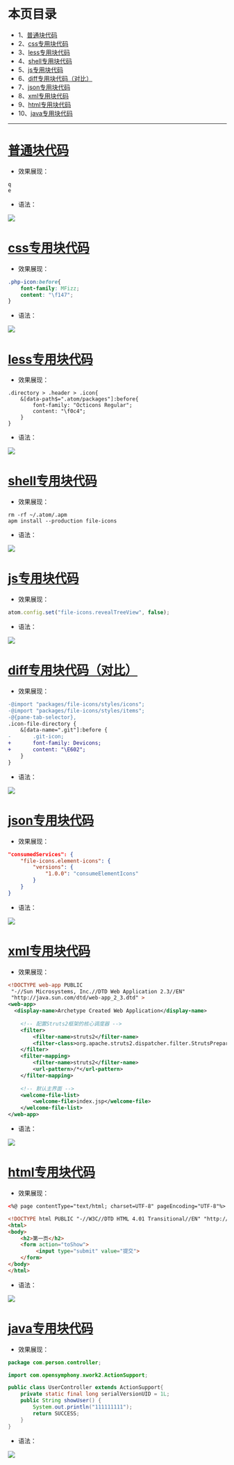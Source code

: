 # 本页目录
- 1、[普通块代码](#Markdown-01)
- 2、[css专用块代码](#Markdown-02)
- 3、[less专用块代码](#Markdown-03)
- 4、[shell专用块代码](#Markdown-04)
- 5、[js专用块代码](#Markdown-05)
- 6、[diff专用块代码（对比）](#Markdown-06)
- 7、[json专用块代码](#Markdown-07)
- 8、[xml专用块代码](#Markdown-08)
- 9、[html专用块代码](#Markdown-09)
- 10、[java专用块代码](#Markdown-10)

***

# <a name="Markdown-01" href="#" >普通块代码</a>
- 效果展现：
```
q
e
```

- 语法：

![](image/10-1.png)

# <a name="Markdown-02" href="#" >css专用块代码</a>

- 效果展现：
```css
.php-icon:before{
    font-family: MFizz;
    content: "\f147";
}
```

- 语法：

![](image/10-2.png)

# <a name="Markdown-03" href="#" >less专用块代码</a>

- 效果展现：

```less
.directory > .header > .icon{
    &[data-path$=".atom/packages"]:before{
        font-family: "Octicons Regular";
        content: "\f0c4";
    }
}
```

- 语法：

![](image/10-3.png)

# <a name="Markdown-04" href="#" >shell专用块代码</a>

- 效果展现：

```shell
rm -rf ~/.atom/.apm
apm install --production file-icons
```

- 语法：

![](image/10-4.png)

# <a name="Markdown-05" href="#" >js专用块代码</a>

- 效果展现：

```js
atom.config.set("file-icons.revealTreeView", false);
```

- 语法：

![](image/10-5.png)

# <a name="Markdown-06" href="#" >diff专用块代码（对比）</a>

- 效果展现：

```diff
-@import "packages/file-icons/styles/icons";
-@import "packages/file-icons/styles/items";
-@{pane-tab-selector},
.icon-file-directory {
    &[data-name=".git"]:before {
-       .git-icon;
+       font-family: Devicons;
+       content: "\E602";
    }
}
```

- 语法：

![](image/10-6.png)

# <a name="Markdown-07" href="#" >json专用块代码</a>

- 效果展现：

```json
"consumedServices": {
    "file-icons.element-icons": {
        "versions": {
            "1.0.0": "consumeElementIcons"
        }
    }
}
```

- 语法：

![](image/10-7.png)

# <a name="Markdown-08" href="#" >xml专用块代码</a>

- 效果展现：

```xml
<!DOCTYPE web-app PUBLIC
 "-//Sun Microsystems, Inc.//DTD Web Application 2.3//EN"
 "http://java.sun.com/dtd/web-app_2_3.dtd" >
<web-app>
  <display-name>Archetype Created Web Application</display-name>
    
    <!-- 配置Struts2框架的核心调度器 -->
    <filter>
        <filter-name>struts2</filter-name>
        <filter-class>org.apache.struts2.dispatcher.filter.StrutsPrepareAndExecuteFilter</filter-class>
    </filter>
    <filter-mapping>
        <filter-name>struts2</filter-name>
        <url-pattern>/*</url-pattern>
    </filter-mapping>
    
    <!-- 默认主界面 -->
    <welcome-file-list>
        <welcome-file>index.jsp</welcome-file>
    </welcome-file-list>
</web-app>
```

- 语法：

![](image/10-8.png)

# <a name="Markdown-09" href="#" >html专用块代码</a>

- 效果展现：

```html
<%@ page contentType="text/html; charset=UTF-8" pageEncoding="UTF-8"%>

<!DOCTYPE html PUBLIC "-//W3C//DTD HTML 4.01 Transitional//EN" "http://www.w3.org/TR/html4/loose.dtd">
<html>
<body>
    <h2>第一页</h2>
    <form action="toShow">
         <input type="submit" value="提交">
    </form>
</body>
</html>
```

- 语法：

![](image/10-9.png)

# <a name="Markdown-10" href="#" >java专用块代码</a>

- 效果展现：

```java
package com.person.controller;

import com.opensymphony.xwork2.ActionSupport;

public class UserController extends ActionSupport{
    private static final long serialVersionUID = 1L; 
    public String showUser() {
        System.out.println("111111111");
        return SUCCESS;  
    }
}
```

- 语法：

![](image/10-10.png)